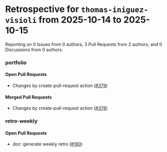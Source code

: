 # Retrospective for `thomas-iniguez-visioli` from 2025-10-14 to 2025-10-15

Reporting on 0 Issues from 0 authors, 3 Pull Requests from 2 authors, and 0 Discussions from 0 authors.


### portfolio

#### Open Pull Requests

- Changes by create-pull-request action ([#379](https://github.com/thomas-iniguez-visioli/portfolio/pull/379))

#### Merged Pull Requests

- Changes by create-pull-request action ([#378](https://github.com/thomas-iniguez-visioli/portfolio/pull/378))

### retro-weekly

#### Open Pull Requests

- doc: generate weekly retro ([#160](https://github.com/thomas-iniguez-visioli/retro-weekly/pull/160))